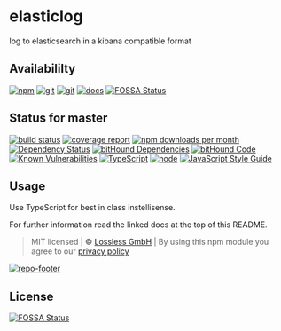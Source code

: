 # elasticlog
log to elasticsearch in a kibana compatible format

## Availabililty
[![npm](https://pushrocks.gitlab.io/assets/repo-button-npm.svg)](https://www.npmjs.com/package/elasticlog)
[![git](https://pushrocks.gitlab.io/assets/repo-button-git.svg)](https://GitLab.com/pushrocks/elasticlog)
[![git](https://pushrocks.gitlab.io/assets/repo-button-mirror.svg)](https://github.com/pushrocks/elasticlog)
[![docs](https://pushrocks.gitlab.io/assets/repo-button-docs.svg)](https://pushrocks.gitlab.io/elasticlog/)
[![FOSSA Status](https://app.fossa.io/api/projects/git%2Bgithub.com%2Fpushrocks%2Felasticlog.svg?type=shield)](https://app.fossa.io/projects/git%2Bgithub.com%2Fpushrocks%2Felasticlog?ref=badge_shield)

## Status for master
[![build status](https://GitLab.com/pushrocks/elasticlog/badges/master/build.svg)](https://GitLab.com/pushrocks/elasticlog/commits/master)
[![coverage report](https://GitLab.com/pushrocks/elasticlog/badges/master/coverage.svg)](https://GitLab.com/pushrocks/elasticlog/commits/master)
[![npm downloads per month](https://img.shields.io/npm/dm/elasticlog.svg)](https://www.npmjs.com/package/elasticlog)
[![Dependency Status](https://david-dm.org/pushrocks/elasticlog.svg)](https://david-dm.org/pushrocks/elasticlog)
[![bitHound Dependencies](https://www.bithound.io/github/pushrocks/elasticlog/badges/dependencies.svg)](https://www.bithound.io/github/pushrocks/elasticlog/master/dependencies/npm)
[![bitHound Code](https://www.bithound.io/github/pushrocks/elasticlog/badges/code.svg)](https://www.bithound.io/github/pushrocks/elasticlog)
[![Known Vulnerabilities](https://snyk.io/test/npm/elasticlog/badge.svg)](https://snyk.io/test/npm/elasticlog)
[![TypeScript](https://img.shields.io/badge/TypeScript-2.x-blue.svg)](https://nodejs.org/dist/latest-v6.x/docs/api/)
[![node](https://img.shields.io/badge/node->=%206.x.x-blue.svg)](https://nodejs.org/dist/latest-v6.x/docs/api/)
[![JavaScript Style Guide](https://img.shields.io/badge/code%20style-standard-brightgreen.svg)](http://standardjs.com/)

## Usage
Use TypeScript for best in class instellisense.

For further information read the linked docs at the top of this README.

> MIT licensed | **&copy;** [Lossless GmbH](https://lossless.gmbh)
| By using this npm module you agree to our [privacy policy](https://lossless.gmbH/privacy.html)

[![repo-footer](https://pushrocks.gitlab.io/assets/repo-footer.svg)](https://push.rocks)


## License
[![FOSSA Status](https://app.fossa.io/api/projects/git%2Bgithub.com%2Fpushrocks%2Felasticlog.svg?type=large)](https://app.fossa.io/projects/git%2Bgithub.com%2Fpushrocks%2Felasticlog?ref=badge_large)